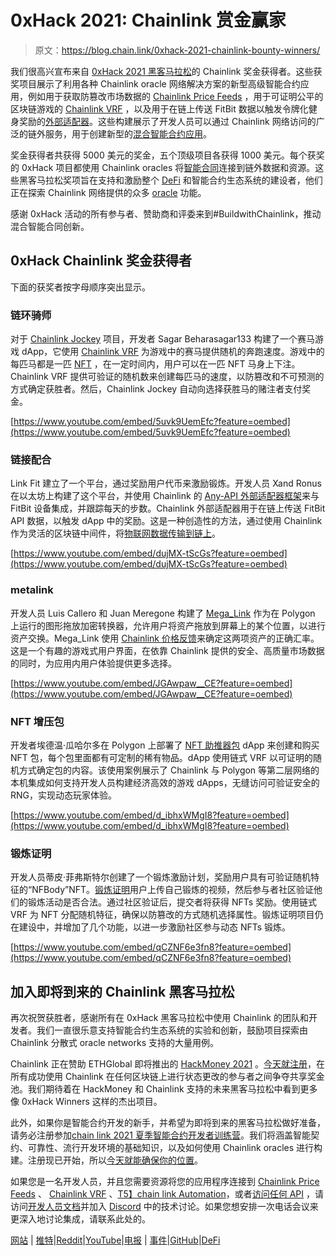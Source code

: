 # 0xHack 2021: Chainlink 赏金赢家

> 原文：<https://blog.chain.link/0xhack-2021-chainlink-bounty-winners/>

我们很高兴宣布来自 [0xHack 2021 黑客马拉松](https://0xhack.dev/)的 Chainlink 奖金获得者。这些获奖项目展示了利用各种 Chainlink oracle 网络解决方案的新型高级智能合约应用，例如用于获取防篡改市场数据的 [Chainlink Price Feeds](https://data.chain.link/) ，用于可证明公平的区块链游戏的 [Chainlink VRF](https://chain.link/solutions/chainlink-vrf) ，以及用于在链上传送 FitBit 数据以触发令牌化健身奖励的[外部适配器](https://blog.chain.link/build-and-use-external-adapters/)。这些构建展示了开发人员可以通过 Chainlink 网络访问的广泛的链外服务，用于创建新型的[混合智能合约应用](https://blog.chain.link/hybrid-smart-contracts-explained/)。

奖金获得者共获得 5000 美元的奖金，五个顶级项目各获得 1000 美元。每个获奖的 0xHack 项目都使用 Chainlink oracles 将[智能合同](https://chain.link/education/smart-contracts)连接到链外数据和资源。这些黑客马拉松奖项旨在支持和激励整个 [DeFi](https://chain.link/solutions/defi) 和智能合约生态系统的建设者，他们正在探索 Chainlink 网络提供的众多 [oracle](https://chain.link/education/blockchain-oracles) 功能。

感谢 0xHack 活动的所有参与者、赞助商和评委来到#BuildwithChainlink，推动混合智能合同创新。

## 0xHack Chainlink 奖金获得者

下面的获奖者按字母顺序突出显示。

### 链环骑师

对于 [Chainlink Jockey](https://github.com/50-30-20/Chainlink-Jockey/tree/master) 项目，开发者 Sagar Beharasagar133 构建了一个赛马游戏 dApp，它使用 [Chainlink VRF](https://chain.link/solutions/chainlink-vrf) 为游戏中的赛马提供随机的奔跑速度。游戏中的每匹马都是一匹 [NFT](https://chain.link/education/nfts) ，在一定时间内，用户可以在一匹 NFT 马身上下注。Chainlink VRF 提供可验证的随机数来创建每匹马的速度，以防篡改和不可预测的方式确定获胜者。然后，Chainlink Jockey 自动向选择获胜马的赌注者支付奖金。

[https://www.youtube.com/embed/5uvk9UemEfc?feature=oembed](https://www.youtube.com/embed/5uvk9UemEfc?feature=oembed)

### 链接配合

Link Fit 建立了一个平台，通过奖励用户代币来激励锻炼。开发人员 Xand Ronus 在以太坊上构建了这个平台，并使用 Chainlink 的 [Any-API 外部适配器框架](https://docs.chain.link/docs/request-and-receive-data/)来与 FitBit 设备集成，并跟踪每天的步数。Chainlink 外部适配器用于在链上传送 FitBit API 数据，以触发 dApp 中的奖励。这是一种创造性的方法，通过使用 Chainlink 作为灵活的区块链中间件，将[物联网数据传输到链上](https://blog.chain.link/how-chainlink-enables-blockchain-iot-integrations/)。

[https://www.youtube.com/embed/dujMX-tScGs?feature=oembed](https://www.youtube.com/embed/dujMX-tScGs?feature=oembed)

### metalink

开发人员 Luis Callero 和 Juan Meregone 构建了 [Mega_Link](https://github.com/luigicallero/Mega_Link) 作为在 Polygon 上运行的图形拖放加密转换器，允许用户将资产拖放到屏幕上的某个位置，以进行资产交换。Mega_Link 使用 [Chainlink 价格反馈](https://data.chain.link/)来确定这两项资产的正确汇率。这是一个有趣的游戏式用户界面，在依靠 Chainlink 提供的安全、高质量市场数据的同时，为应用内用户体验提供更多选择。

[https://www.youtube.com/embed/JGAwpaw__CE?feature=oembed](https://www.youtube.com/embed/JGAwpaw__CE?feature=oembed)

### NFT 增压包

开发者埃德温·瓜哈尔多在 Polygon 上部署了 [NFT 助推器包](https://github.com/eguajardo/nft-pack) dApp 来创建和购买 NFT 包，每个包里面都有可定制的稀有物品。dApp 使用链式 VRF 以可证明的随机方式确定包的内容。该使用案例展示了 Chainlink 与 Polygon 等第二层网络的本机集成如何支持开发人员构建经济高效的游戏 dApps，无缝访问可验证安全的 RNG，实现动态玩家体验。

[https://www.youtube.com/embed/d_ibhxWMgI8?feature=oembed](https://www.youtube.com/embed/d_ibhxWMgI8?feature=oembed)

### 锻炼证明

开发人员蒂皮·菲弗斯特尔创建了一个锻炼激励计划，奖励用户具有可验证随机特征的“NFBody”NFT。[锻炼证明](https://github.com/tippi-fifestarr/proof-of-workout)用户上传自己锻炼的视频，然后参与者社区验证他们的锻炼活动是否合法。通过社区验证后，提交者将获得 NFTs 奖励。使用链式 VRF 为 NFT 分配随机特征，确保以防篡改的方式随机选择属性。锻炼证明项目仍在建设中，并增加了几个功能，以进一步激励社区参与动态 NFTs 锻炼。

[https://www.youtube.com/embed/qCZNF6e3fn8?feature=oembed](https://www.youtube.com/embed/qCZNF6e3fn8?feature=oembed)

## 加入即将到来的 Chainlink 黑客马拉松

再次祝贺获胜者，感谢所有在 0xHack 黑客马拉松中使用 Chainlink 的团队和开发者。我们一直很乐意支持智能合约生态系统的实验和创新，鼓励项目探索由 Chainlink 分散式 oracle networks 支持的大量用例。

Chainlink 正在赞助 ETHGlobal 即将推出的 [HackMoney 2021](https://hackathon.money/) 。[今天就注册](https://hack.ethglobal.co/hackmoney2021)，在所有成功使用 Chainlink 在任何区块链上进行状态更改的参与者之间争夺共享奖金池。我们期待着在 HackMoney 和 Chainlink 支持的未来黑客马拉松中看到更多像 0xHack Winners 这样的杰出项目。

此外，如果你是智能合约开发的新手，并希望为即将到来的黑客马拉松做好准备，请务必注册参加[chain link 2021 夏季智能合约开发者训练营](https://blog.chain.link/smart-contract-developer-bootcamp-summer-2021/)。我们将涵盖智能契约、可靠性、流行开发环境的基础知识，以及如何使用 Chainlink oracles 进行构建。注册现已开始，所以[今天就能确保你的位置](https://chainlinkcommunity.typeform.com/to/LrZDSJA3?page=blog)。

如果您是一名开发人员，并且您需要资源将您的应用程序连接到 [Chainlink Price Feeds](https://chain.link/solutions/defi) 、 [Chainlink VRF](https://chain.link/solutions/chainlink-vrf) 、[T5】chain link Automation](https://chain.link/automation)，或者[访问任何 API](https://docs.chain.link/docs/request-and-receive-data) ，请访问[开发人员文档](https://docs.chain.link/)并加入 [Discord](https://discordapp.com/invite/aSK4zew) 中的技术讨论。如果您想安排一次电话会议来更深入地讨论集成，请联系此处的。

[网站](https://chain.link/) | [推特](https://twitter.com/chainlink)|[Reddit](https://www.reddit.com/r/Chainlink/)|[YouTube](https://www.youtube.com/channel/UCnjkrlqaWEBSnKZQ71gdyFA)|[电报](https://t.me/chainlinkofficial) | [事件](https://chain.link/community/events)|[GitHub](https://github.com/smartcontractkit/chainlink)|[DeFi](https://defi.chain.link/)